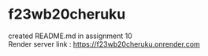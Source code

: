 # f23wb20cheruku
created README.md in assignment 10 <br>
Render server link : https://f23wb20cheruku.onrender.com

